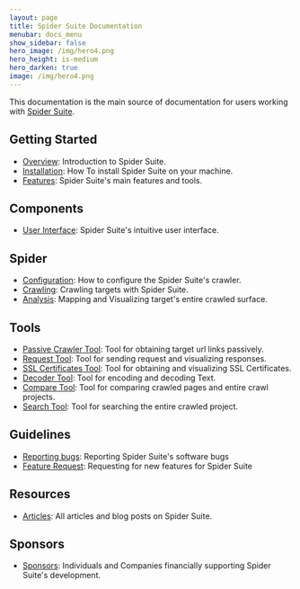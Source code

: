 ```yaml
---
layout: page
title: Spider Suite Documentation
menubar: docs_menu
show_sidebar: false
hero_image: /img/hero4.png
hero_height: is-medium
hero_darken: true
image: /img/hero4.png
---
```


This documentation is the main source of documentation for users working with [Spider Suite](https://github.com/3nock/SpiderSuite).

## Getting Started
* [Overview](Overview): Introduction to Spider Suite.
* [Installation](Installation): How To install Spider Suite on your machine.
* [Features](Features): Spider Suite's main features and tools.

## Components
  - [User Interface](UserInterface): Spider Suite's intuitive user interface.

## Spider
* [Configuration](Configurations): How to configure the Spider Suite's crawler.
* [Crawling](Crawling): Crawling targets with Spider Suite.
* [Analysis](Analysis): Mapping and Visualizing target's entire crawled surface. 

## Tools
  * [Passive Crawler Tool](Tools#passive-crawler-tool): Tool for obtaining target url links passively.
  * [Request Tool](Tools#request-tool): Tool for sending request and visualizing responses.
  * [SSL Certificates Tool](Tools#ssl-certificates-tool): Tool for obtaining and visualizing SSL Certificates.
  * [Decoder Tool](Tools#decoder-tool): Tool for encoding and decoding Text.
  * [Compare Tool](Tools#compare-tool): Tool for comparing crawled pages and entire crawl projects.
  * [Search Tool](Tools#search-tool): Tool for searching the entire crawled project.

## Guidelines
- [Reporting bugs](BugReport.yml): Reporting Spider Suite's software bugs
- [Feature Request](FeatureRequest): Requesting for new features for Spider Suite

## Resources
- [Articles](Articles): All articles and blog posts on Spider Suite.

## Sponsors
- [Sponsors](Sponsors): Individuals and Companies financially supporting Spider Suite's development.